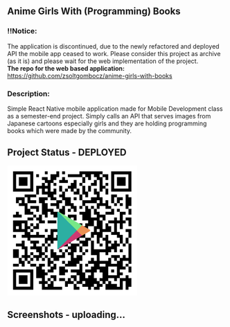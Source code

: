## Anime Girls With (Programming) Books

### ‼️Notice:

The application is discontinued, due to the newly refactored and deployed API the mobile app ceased to work. Please consider this project as archive (as it is) and please wait for the web implementation of the project.
<br /><b>The repo for the web based application:</b> https://github.com/zsoltgombocz/anime-girls-with-books

### Description:

Simple React Native mobile application made for Mobile Development class as a semester-end project. Simply calls an API that serves images from Japanese cartoons especially girls and they are holding programming books which were made by the community.

## Project Status - DEPLOYED
<img src="https://github.com/zsoltgombocz/anime-girls-with-book-react-native/blob/main/assets/android%20store%20link.png?raw=true" data-canonical-src="https://github.com/zsoltgombocz/anime-girls-with-book-react-native/blob/main/assets/android%20store%20link.png?raw=true" width="300" height="300" />

## Screenshots - uploading...
